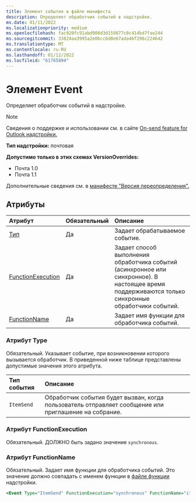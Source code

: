 ```yaml
---
title: Элемент события в файле манифеста
description: Определяет обработчик событий в надстройке.
ms.date: 01/11/2022
ms.localizationpriority: medium
ms.openlocfilehash: fac920fc91abd908d3d159877c0c414bd7fae244
ms.sourcegitcommit: 33824aa3995a2e0bcc6d8e67ada46f296c224642
ms.translationtype: MT
ms.contentlocale: ru-RU
ms.lasthandoff: 01/12/2022
ms.locfileid: "61765894"
---
```

# <a name="event-element"></a>Элемент Event

Определяет обработчик событий в надстройке.

> [!NOTE]
> Сведения о поддержке и использовании см. в сайте [On-send feature for Outlook надстройки.](../../outlook/outlook-on-send-addins.md)

**Тип надстройки:** почтовая

**Допустимо только в этих схемах VersionOverrides:**

- Почта 1.0
- Почта 1.1

Дополнительные сведения см. в [манифесте "Версия переопределения".](../../develop/add-in-manifests.md#version-overrides-in-the-manifest)

## <a name="attributes"></a>Атрибуты

|  Атрибут  |  Обязательный  |  Описание  |
|:-----|:-----|:-----|
|  [Тип](#type-attribute)  |  Да  | Задает обрабатываемое событие. |
|  [FunctionExecution](#functionexecution-attribute)  |  Да  | Задает способ выполнения обработчика событий (асинхронное или синхронное). В настоящее время поддерживаются только синхронные обработчики событий. |
|  [FunctionName](#functionname-attribute)  |  Да  | Задает имя функции для обработчика событий. |

### <a name="type-attribute"></a>Атрибут Type

Обязательный. Указывает событие, при возникновении которого вызывается обработчик. В приведенной ниже таблице представлены допустимые значения этого атрибута.

|  Тип события  |  Описание  |
|:-----|:-----|
|  `ItemSend`  |  Обработчик события будет вызван, когда пользователь отправляет сообщение или приглашение на собрание.  |

### <a name="functionexecution-attribute"></a>Атрибут FunctionExecution

Обязательный. ДОЛЖНО быть задано значение `synchronous`.

### <a name="functionname-attribute"></a>Атрибут FunctionName

Обязательный. Задает имя функции для обработчика событий. Это значение должно совпадать с именем функции в [файле функции](functionfile.md) надстройки.

```xml
<Event Type="ItemSend" FunctionExecution="synchronous" FunctionName="itemSendHandler" />
```
